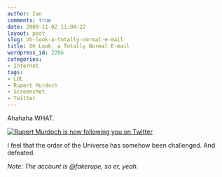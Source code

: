 ```yaml
---
author: Ian
comments: true
date: 2009-11-02 11:04:22
layout: post
slug: oh-look-a-totally-normal-e-mail
title: Oh Look, a Totally Normal E-mail
wordpress_id: 2206
categories:
- Internet
tags:
- LOL
- Rupert Murdoch
- Screenshot
- Twitter
---
```


Ahahaha WHAT.

[![Rupert Murdoch is now following you on Twitter](//files.ianrenton.com/sites/blog/2009/11/murdoch2.png)](//files.ianrenton.com/sites/blog/2009/11/murdoch2.png)

I feel that the order of the Universe has somehow been challenged.  And defeated.

_Note: The account is @fakerupe, so er, yeah._
